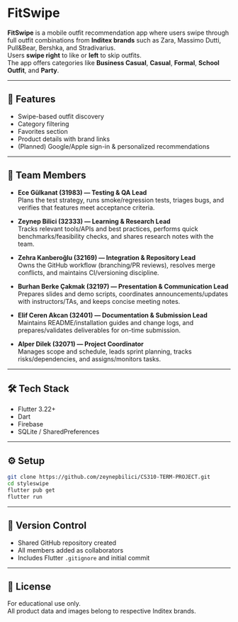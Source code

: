 # FitSwipe

**FitSwipe** is a mobile outfit recommendation app where users swipe through full outfit combinations from **Inditex brands** such as Zara, Massimo Dutti, Pull&Bear, Bershka, and Stradivarius.  
Users **swipe right** to like or **left** to skip outfits.  
The app offers categories like **Business Casual**, **Casual**, **Formal**, **School Outfit**, and **Party**.

---

## 🚀 Features
- Swipe-based outfit discovery  
- Category filtering  
- Favorites section  
- Product details with brand links  
- (Planned) Google/Apple sign-in & personalized recommendations  

---

## 👥 Team Members

- **Ece Gülkanat (31983) — Testing & QA Lead**  
  Plans the test strategy, runs smoke/regression tests, triages bugs, and verifies that features meet acceptance criteria.

- **Zeynep Bilici (32333) — Learning & Research Lead**  
  Tracks relevant tools/APIs and best practices, performs quick benchmarks/feasibility checks, and shares research notes with the team.

- **Zehra Kanberoğlu (32169) — Integration & Repository Lead**  
  Owns the GitHub workflow (branching/PR reviews), resolves merge conflicts, and maintains CI/versioning discipline.

- **Burhan Berke Çakmak (32197) — Presentation & Communication Lead**  
  Prepares slides and demo scripts, coordinates announcements/updates with instructors/TAs, and keeps concise meeting notes.

- **Elif Ceren Akcan (32401) — Documentation & Submission Lead**  
  Maintains README/installation guides and change logs, and prepares/validates deliverables for on-time submission.

- **Alper Dilek (32071) — Project Coordinator**  
  Manages scope and schedule, leads sprint planning, tracks risks/dependencies, and assigns/monitors tasks.

---

## 🛠️ Tech Stack
- Flutter 3.22+  
- Dart  
- Firebase 
- SQLite / SharedPreferences  

---

## ⚙️ Setup
```bash
git clone https://github.com/zeynepbilici/CS310-TERM-PROJECT.git
cd styleswipe
flutter pub get
flutter run
```

---

## 📌 Version Control
- Shared GitHub repository created  
- All members added as collaborators  
- Includes Flutter `.gitignore` and initial commit  

---

## 🧾 License
For educational use only.  
All product data and images belong to respective Inditex brands.
